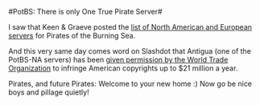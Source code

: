 #PotBS: There is only One True Pirate Server#

I saw that Keen & Graeve posted the [list of North American and European servers](http://www.keenandgraev.com/?p=658) for Pirates of the Burning Sea.

And this very same day comes word on Slashdot that Antigua (one of the PotBS-NA servers) has been [given permission by the World Trade Organization](http://games.slashdot.org/article.pl?sid=07/12/27/1514235) to infringe American copyrights up to $21 million a year.

Pirates, and future Pirates: Welcome to your new home :) Now go be nice boys and pillage quietly!

